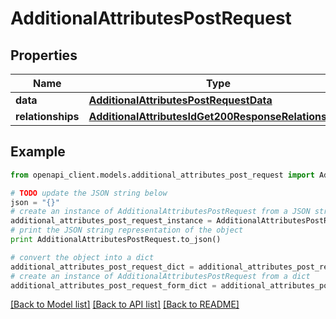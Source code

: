 # AdditionalAttributesPostRequest


## Properties
Name | Type | Description | Notes
------------ | ------------- | ------------- | -------------
**data** | [**AdditionalAttributesPostRequestData**](AdditionalAttributesPostRequestData.md) |  | [optional] 
**relationships** | [**AdditionalAttributesIdGet200ResponseRelationships**](AdditionalAttributesIdGet200ResponseRelationships.md) |  | [optional] 

## Example

```python
from openapi_client.models.additional_attributes_post_request import AdditionalAttributesPostRequest

# TODO update the JSON string below
json = "{}"
# create an instance of AdditionalAttributesPostRequest from a JSON string
additional_attributes_post_request_instance = AdditionalAttributesPostRequest.from_json(json)
# print the JSON string representation of the object
print AdditionalAttributesPostRequest.to_json()

# convert the object into a dict
additional_attributes_post_request_dict = additional_attributes_post_request_instance.to_dict()
# create an instance of AdditionalAttributesPostRequest from a dict
additional_attributes_post_request_form_dict = additional_attributes_post_request.from_dict(additional_attributes_post_request_dict)
```
[[Back to Model list]](../README.md#documentation-for-models) [[Back to API list]](../README.md#documentation-for-api-endpoints) [[Back to README]](../README.md)


